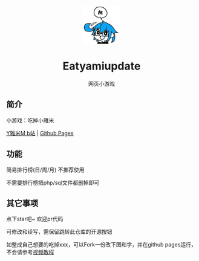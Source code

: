 <p align="center">
  <a href="https://github.com/gytxtx/eatyamiupdate/edit/main/README.md"><img src="https://github.com/gytxtx/eatyamiupdate/blob/main/static/image/ClickBefore.png?raw=true" width="100" height="100" alt="Eatyamiupdate"></a>
</p>
<div align="center">

# Eatyamiupdate

网页小游戏

</div>


## 简介

小游戏：吃掉小雅米

[Y雅米M b站](https://space.bilibili.com/316381099)
|
[Github Pages](https://gytxtx.github.io/Eatyamiupdate/index.html)

## 功能

简易排行榜(日/周/月) 不推荐使用

不需要排行榜把php/sql文件都删掉即可

## 其它事项

点下star吧~ 欢迎pr代码

可修改和续写，需保留跳转此仓库的开源按钮

如整成自己想要的吃掉xxx，可以Fork一份改下图和字，并在github pages运行，不会请参考[视频教程](https://www.bilibili.com/video/BV1jT4y1y7kA)
